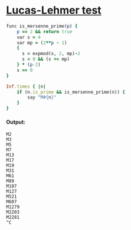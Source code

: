 [1]: http://rosettacode.org/wiki/Lucas-Lehmer_test

# [Lucas-Lehmer test][1]

```ruby
func is_mersenne_prime(p) {
    p == 2 && return true
    var s = 4
    var mp = (2**p - 1)
    {
      s = expmod(s, 2, mp)-2
      s < 0 && (s += mp)
    } * (p-2)
    s == 0
}

Inf.times { |n|
    if (n.is_prime && is_mersenne_prime(n)) {
        say "M#{n}"
    }
}
```

#### Output:
```
M2
M3
M5
M7
M13
M17
M19
M31
M61
M89
M107
M127
M521
M607
M1279
M2203
M2281
^C
```
